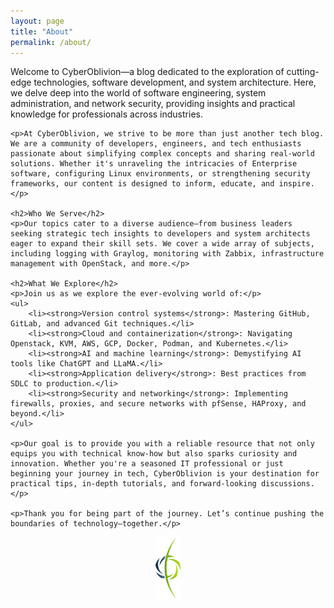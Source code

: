 ```yaml
---
layout: page
title: "About"
permalink: /about/
---
```

<!-- # Welcome -->

<div>
    <p>Welcome to CyberOblivion—a blog dedicated to the exploration of cutting-edge technologies, software development, and system architecture. Here, we delve deep into the world of software engineering, system administration, and network security, providing insights and practical knowledge for professionals across industries.</p>

    <p>At CyberOblivion, we strive to be more than just another tech blog. We are a community of developers, engineers, and tech enthusiasts passionate about simplifying complex concepts and sharing real-world solutions. Whether it's unraveling the intricacies of Enterprise software, configuring Linux environments, or strengthening security frameworks, our content is designed to inform, educate, and inspire.</p>

    <h2>Who We Serve</h2>
    <p>Our topics cater to a diverse audience—from business leaders seeking strategic tech insights to developers and system architects eager to expand their skill sets. We cover a wide array of subjects, including logging with Graylog, monitoring with Zabbix, infrastructure management with OpenStack, and more.</p>

    <h2>What We Explore</h2>
    <p>Join us as we explore the ever-evolving world of:</p>
    <ul>
        <li><strong>Version control systems</strong>: Mastering GitHub, GitLab, and advanced Git techniques.</li>
        <li><strong>Cloud and containerization</strong>: Navigating Openstack, KVM, AWS, GCP, Docker, Podman, and Kubernetes.</li>
        <li><strong>AI and machine learning</strong>: Demystifying AI tools like ChatGPT and LLaMA.</li>
        <li><strong>Application delivery</strong>: Best practices from SDLC to production.</li>
        <li><strong>Security and networking</strong>: Implementing firewalls, proxies, and secure networks with pfSense, HAProxy, and beyond.</li>
    </ul>

    <p>Our goal is to provide you with a reliable resource that not only equips you with technical know-how but also sparks curiosity and innovation. Whether you're a seasoned IT professional or just beginning your journey in tech, CyberOblivion is your destination for practical tips, in-depth tutorials, and forward-looking discussions.</p>

    <p>Thank you for being part of the journey. Let’s continue pushing the boundaries of technology—together.</p>

</div>

<div style="text-align:center;">
    <img src="/assets/co-icon.svg" height="100px" alt="CyberOblivion Logo"/>    
</div>

